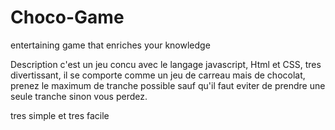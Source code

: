 # Choco-Game
entertaining game that enriches your knowledge

Description
c'est un jeu concu avec le langage javascript, Html et CSS, tres divertissant, il se comporte comme un jeu de carreau mais de chocolat, prenez le maximum de tranche possible sauf qu'il faut eviter de prendre une seule tranche sinon vous perdez.

tres simple et tres facile
